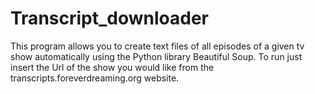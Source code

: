 # Transcript_downloader
This program allows you to create text files of all episodes of a given tv show automatically using the Python library Beautiful Soup. To run just insert the 
Url of the show you would like from the transcripts.foreverdreaming.org website.

